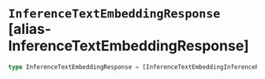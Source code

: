 # `InferenceTextEmbeddingResponse` [alias-InferenceTextEmbeddingResponse]
```typescript
type InferenceTextEmbeddingResponse = [InferenceTextEmbeddingInferenceResult](./InferenceTextEmbeddingInferenceResult.md);
```
